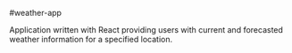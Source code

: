 #weather-app

Application written with React providing users with current and forecasted weather information for a specified location.
